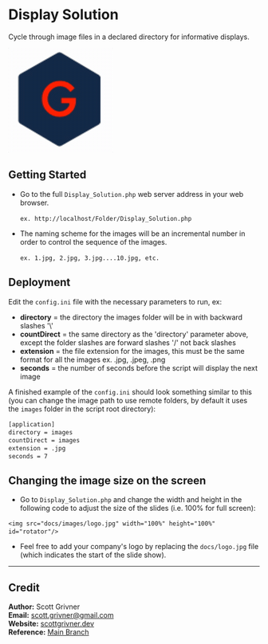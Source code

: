 # Display Solution
Cycle through image files in a declared directory for informative displays.

![Demo](./docs/images/demo.gif)

## Getting Started
- Go to the full ``Display_Solution.php`` web server address in your web browser.

    ``ex. http://localhost/Folder/Display_Solution.php``

- The naming scheme for the images will be an incremental number in order to control the sequence of the images.

    ``ex. 1.jpg, 2.jpg, 3.jpg....10.jpg, etc.``

## Deployment
Edit the ``config.ini`` file with the necessary parameters to run, ex:

- **directory** = the directory the images folder will be in with backward slashes '\\'
- **countDirect** = the same directory as the 'directory' parameter above, except the folder slashes are forward slashes '/' not back slashes
- **extension** = the file extension for the images, this must be the same format for all the images ex. .jpg, .jpeg, .png
- **seconds** = the number of seconds before the script will display the next image

A finished example of the ``config.ini`` should look something similar to this (you can change the image path to use remote folders, by default it uses the ``images`` folder in the script root directory):
```
[application]
directory = images
countDirect = images
extension = .jpg
seconds = 7
```

## Changing the image size on the screen
- Go to ``Display_Solution.php`` and change the width and height in the following code to adjust the size of the slides (i.e. 100% for full screen):
```
<img src="docs/images/logo.jpg" width="100%" height="100%" id="rotator"/>
```
- Feel free to add your company's logo by replacing the ``docs/logo.jpg`` file (which indicates the start of the slide show).

-----

## Credit
**Author:** Scott Grivner <br>
**Email:** scott.grivner@gmail.com <br>
**Website:** [scottgrivner.dev](https://www.scottgriv.dev) <br>
**Reference:** [Main Branch](https://github.com/scottgriv/php-display_solution)
